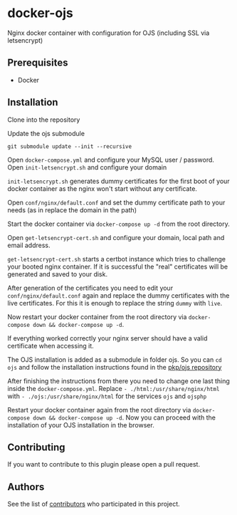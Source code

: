 # docker-ojs
Nginx docker container with configuration for OJS (including SSL via letsencrypt)

## Prerequisites
- Docker

## Installation
Clone into the repository

Update the ojs submodule
```
git submodule update --init --recursive
```

Open `docker-compose.yml` and configure your MySQL user / password.
Open `init-letsencrypt.sh` and configure your domain

`init-letsencrypt.sh` generates dummy certificates for the first boot of your docker container as the nginx won't start without any certificate.

Open `conf/nginx/default.conf` and set the dummy certificate path to your needs (as in replace the domain in the path)

Start the docker container via `docker-compose up -d` from the root directory.

Open `get-letsencrypt-cert.sh` and configure your domain, local path and email address.

`get-letsencrypt-cert.sh` starts a certbot instance which tries to challenge your booted nginx container. If it is successful the "real" certificates will be generated and saved to your disk.

After generation of the certificates you need to edit your `conf/nginx/default.conf` again and replace the dummy certificates with the live certificates. 
For this it is enough to replace the string `dummy` with `live`.

Now restart your docker container from the root directory via `docker-compose down && docker-compose up -d`.

If everything worked correctly your nginx server should have a valid certificate when accessing it.

The OJS installation is added as a submodule in folder ojs.
So you can `cd ojs` and follow the installation instructions found in the [pkp/ojs repository](http://github.com/pkp/ojs)

After finishing the instructions from there you need to change one last thing inside the `docker-compose.yml`.
Replace `- ./html:/usr/share/nginx/html` with `- ./ojs:/usr/share/nginx/html` for the services `ojs` and `ojsphp`

Restart your docker container again from the root directory via `docker-compose down && docker-compose up -d`.
Now you can proceed with the installation of your OJS installation in the browser.

## Contributing

If you want to contribute to this plugin please open a pull request.

## Authors

See the list of [contributors](https://github.com/KRONWALLED1134/docker-ojs/contributors) who participated in this project.
